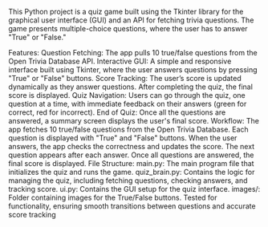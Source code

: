 This Python project is a quiz game built using the Tkinter library for the graphical user interface (GUI) and an API for fetching trivia questions. The game presents multiple-choice questions, where the user has to answer "True" or "False."

Features:
Question Fetching: The app pulls 10 true/false questions from the Open Trivia Database API.
Interactive GUI: A simple and responsive interface built using Tkinter, where the user answers questions by pressing "True" or "False" buttons.
Score Tracking: The user’s score is updated dynamically as they answer questions. After completing the quiz, the final score is displayed.
Quiz Navigation: Users can go through the quiz, one question at a time, with immediate feedback on their answers (green for correct, red for incorrect).
End of Quiz: Once all the questions are answered, a summary screen displays the user's final score.
Workflow:
The app fetches 10 true/false questions from the Open Trivia Database.
Each question is displayed with "True" and "False" buttons.
When the user answers, the app checks the correctness and updates the score.
The next question appears after each answer.
Once all questions are answered, the final score is displayed.
File Structure:
main.py: The main program file that initializes the quiz and runs the game.
quiz_brain.py: Contains the logic for managing the quiz, including fetching questions, checking answers, and tracking score.
ui.py: Contains the GUI setup for the quiz interface.
images/: Folder containing images for the True/False buttons.
Tested for functionality, ensuring smooth transitions between questions and accurate score tracking